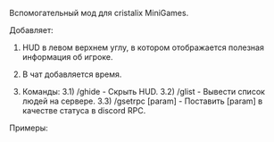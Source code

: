 Вспомогательный мод для cristalix MiniGames.

Добавляет:

1) HUD в левом верхнем углу, в котором отображается полезная информация об игроке.

2) В чат добавляется время.

3) Команды:
    3.1) /ghide - Скрыть HUD.
    3.2) /glist - Вывести список людей на сервере.
    3.3) /gsetrpc [param] - Поставить [param] в качестве статуса в discord RPC.


Примеры:
